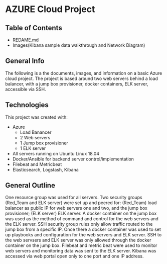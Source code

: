 # AZURE Cloud Project

## Table of Contents

* REDAME.md
* Images(Kibana sample data walkthrough and Network Diagram)

## General Info

The following is a the documents, images, and information on a basic Azure cloud project. The project is based around two web servers behind a load balancer, with a jump box provisioner, docker containers, ELK server, accessible via SSH.

## Technologies

This project was created with:

* Azure
  * Load Banancer
  * 2 Web servers
  * 1 Jump box provisioner
  * 1 ELK server
* All servers running on Ubuntu Linux 18.04
* Docker/Ansible for backend server control/implementation
* Filebeat and Metricbeat
* Elasticsearch, Logstash, Kibana

## General Outline

One resource group was used for all servers. Two security groups (Red_Team and ELK server) were set up and peered for: (Red_Team) load balancer as public IP for web servers one and two, and the jump box provisioner; (ELK server) ELK server.
A docker container on the jump box was used as the method of command and control for the web servers and the ELK server. SSH security group rules only allow traffic routed to the jump box from a specific IP. Once there a docker container was used to set up playbooks and configuration for the web servers and ELK server. SSH to the web servsers and ELK server was only allowed through the docker container on the jump box.
Filebeat and metric beat were used to monitor web servers and monitoring data was sent to the ELK server. Kibana was accessed via web portal open only to one port and one IP address.